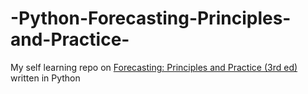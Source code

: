 ﻿# -Python-Forecasting-Principles-and-Practice-
My self learning repo on [Forecasting: Principles and Practice (3rd ed)](https://otexts.com/fpp3/) written in Python
